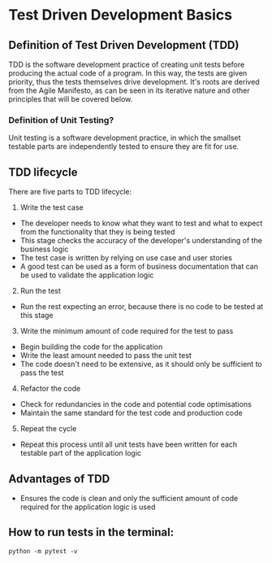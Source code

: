 # Test Driven Development Basics

## Definition of Test Driven Development (TDD)

TDD is the software development practice of creating unit tests before producing the actual code of a program. In this way, the tests are given priority, thus the tests themselves drive development. It's roots are derived from the Agile Manifesto, as can be seen in its iterative nature and other principles that will be covered below.

### Definition of Unit Testing?

Unit testing is a software development practice, in which the smallset testable parts are independently tested to ensure they are fit for use. 

## TDD lifecycle

There are five parts to TDD lifecycle:

1. Write the test case
- The developer needs to know what they want to test and what to expect from the functionality that they is being tested
- This stage checks the accuracy of the developer's understanding of the business logic
- The test case is written by relying on use case and user stories
- A good test can be used as a form of business documentation that can be used to validate the application logic

2. Run the test
- Run the rest expecting an error, because there is no code to be tested at this stage

3. Write the minimum amount of code required for the test to pass
- Begin building the code for the application
- Write the least amount needed to pass the unit test
- The code doesn't need to be extensive, as it should only be sufficient to pass the test

4. Refactor the code
- Check for redundancies in the code and potential code optimisations 
- Maintain the same standard for the test code and production code

5. Repeat the cycle
- Repeat this process until all unit tests have been written for each testable part of the application logic

## Advantages of TDD

- Ensures the code is clean and only the sufficient amount of code required for the application logic is used

## How to run tests in the terminal:

```python -m pytest -v```